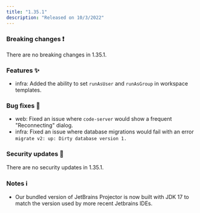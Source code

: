 ```yaml
---
title: "1.35.1"
description: "Released on 10/3/2022"
---
```


### Breaking changes ❗

There are no breaking changes in 1.35.1.

### Features ✨

- infra: Added the ability to set `runAsUser` and `runAsGroup` in workspace
  templates.

### Bug fixes 🐛

- web: Fixed an issue where `code-server` would show a frequent "Reconnecting"
  dialog.
- infra: Fixed an issue where database migrations would fail with an error
  `migrate v2: up: Dirty database version 1.`

### Security updates 🔐

There are no security updates in 1.35.1.

### Notes ℹ️

- Our bundled version of JetBrains Projector is now built with JDK 17 to match
  the version used by more recent Jetbrains IDEs.
